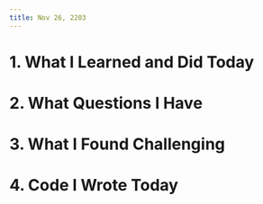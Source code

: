 ```yaml
---
title: Nov 26, 2203
---
```


# 1. What I Learned and Did Today


# 2. What Questions I Have


# 3. What I Found Challenging


# 4. Code I Wrote Today